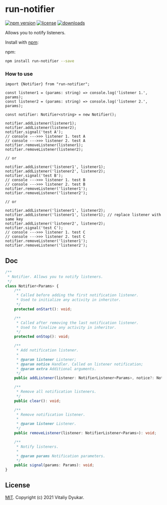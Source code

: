 run-notifier
===========

[![npm version][npm-image]][npm-url] [![license][license-image]][license-url] [![downloads][downloads-image]][downloads-url]

Allows you to notify listeners.

Install with [npm](https://www.npmjs.com/):

npm:
```sh
npm install run-notifier --save
```

### How to use

```tsx
import {Notifier} from "run-notifier";

const listener1 = (params: string) => console.log('listener 1.', params);
const listener2 = (params: string) => console.log('listener 2.', params);

const notifier: Notifier<string> = new Notifier();

notifier.addListener(listener1);
notifier.addListener(listener2);
notifier.signal('test A');
// console --->>> listener 1. test A
// console --->>> listener 2. test A
notifier.removeListener(listener1);
notifier.removeListener(listener2);

// or

notifier.addListener('listener1', listener1);
notifier.addListener('listener2', listener2);
notifier.signal('test B');
// console --->>> listener 1. test B
// console --->>> listener 2. test B
notifier.removeListener('listener1');
notifier.removeListener('listener2');

// or

notifier.addListener('listener1', listener2);
notifier.addListener('listener1', listener1); // replace listener with same key
notifier.addListener('listener2', listener2);
notifier.signal('test C');
// console --->>> listener 1. test C
// console --->>> listener 2. test C
notifier.removeListener('listener1');
notifier.removeListener('listener2');

```


## Doc
```ts
/**
 * Notifier. Allows you to notify listeners.
 */
class Notifier<Params> {
    /**
     * Called before adding the first notification listener.
     * Used to initialize any activity in inheritor.
     */
    protected onStart(): void;

    /**
     * Called after removing the last notification listener.
     * Used to finalize any activity in inheritor.
     */
    protected onStop(): void;

    /**
     * Add notification listener.
     *
     * @param listener Listener;
     * @param notice Handler. Called on listener notification;
     * @param extra Additional arguments.
     */
    public addListener(listener: NotifierListener<Params>, notice?: NotifierNotice<Params>, ...extra: any): void;

    /**
     * Remove all notification listeners.
     */
    public clear(): void;

    /**
     * Remove notification listener.
     *
     * @param listener Listener.
     */
    public removeListener(listener: NotifierListener<Params>): void;

    /**
     * Notify listeners.
     *
     * @param params Notification parameters.
     */
    public signal(params: Params): void;
}

```

## License

[MIT](LICENSE). Copyright (c) 2021 Vitaliy Dyukar.

[npm-image]: https://img.shields.io/npm/v/run-notifier.svg?style=flat-square
[npm-url]: https://npmjs.org/package/run-notifier
[license-image]: https://img.shields.io/npm/l/run-notifier.svg?style=flat-square
[license-url]: https://npmjs.org/package/run-notifier
[downloads-image]: http://img.shields.io/npm/dm/run-notifier.svg?style=flat-square
[downloads-url]: https://npmjs.org/package/run-notifier
